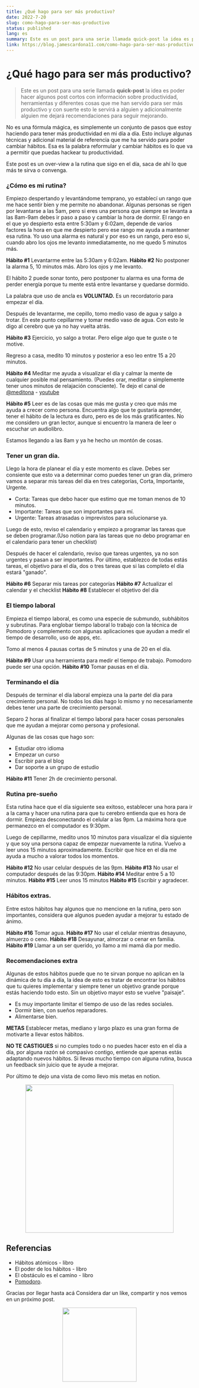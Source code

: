 ```yaml
---
title: ¿Qué hago para ser más productivo?
date: 2022-7-20
slug: como-hago-para-ser-mas-productivo
status: published
lang: es
summary: Este es un post para una serie llamada quick-post la idea es poder hacer algunos post cortos con información sobre productividad, herramientas y diferentes cosas que me han servido para ser más productivo y con suerte esto le servirá a alguien y adicionalmente alguien me dejará recomendaciones para seguir mejorando.
link: https://blog.jamescardona11.com/como-hago-para-ser-mas-productivo
---
```


# ¿Qué hago para ser más productivo?

> Este es un post para una serie llamada **quick-post** la idea es poder hacer algunos post cortos con información sobre productividad, herramientas y diferentes cosas que me han servido para ser más productivo y con suerte esto le servirá a alguien y adicionalmente alguien me dejará recomendaciones para seguir mejorando.

No es una fórmula mágica, es simplemente un conjunto de pasos que estoy haciendo para tener más productividad en mi día a día. Esto incluye algunas técnicas y adicional material de referencia que me ha servido para poder cambiar hábitos. Esa es la palabra reformular y cambiar hábitos es lo que va a permitir que puedas hackear tu productividad.

Este post es un over-view a la rutina que sigo en el día, saca de ahí lo que más te sirva o convenga.

### ¿Cómo es mi rutina?

Empiezo despertando y levantándome temprano, yo establecí un rango que me hace sentir bien y me permite no abandonar.
Algunas personas se rigen por levantarse a las 5am, pero si eres una persona que siempre se levanta a las 8am-9am debes ir paso a paso y cambiar la hora de dormir.
El rango en el que yo despierto esta entre 5:30am y 6:02am, depende de varios factores la hora en que me despierto pero ese rango me ayuda a mantener esa rutina. Yo uso una alarma es natural y por eso es un rango, pero eso si, cuando abro los ojos me levanto inmediatamente, no me quedo 5 minutos más.

**Hábito #1** Levantarme entre las 5:30am y 6:02am.
**Hábito #2** No postponer la alarma 5, 10 minutos más. Abro los ojos y me levanto.

El hábito 2 puede sonar tonto, pero postponer tu alarma es una forma de perder energía porque tu mente está entre levantarse y quedarse dormido.

La palabra que uso de ancla es **VOLUNTAD.** Es un recordatorio para empezar el día.

Después de levantarme, me cepillo, tomo medio vaso de agua y salgo a trotar.
En este punto cepillarme y tomar medio vaso de agua. Con esto le digo al cerebro que ya no hay vuelta atrás.

**Hábito #3** Ejercicio, yo salgo a trotar. Pero elige algo que te guste o te motive.

Regreso a casa, medito 10 minutos y posterior a eso leo entre 15 a 20 minutos.

**Hábito #4** Meditar me ayuda a visualizar el día y calmar la mente de cualquier posible mal pensamiento. (Puedes orar, meditar o simplemente tener unos minutos de relajación consciente).
Te dejo el canal de [@meditona](https://www.instagram.com/meditona_/) - [youtube](https://www.youtube.com/channel/UCmcJwepLtFI5ciRnSUXWH_Q)

**Hábito #5** Leer es de las cosas que más me gusta y creo que más me ayuda a crecer como persona.
Encuentra algo que te gustaría aprender, tener el hábito de la lectura es duro, pero es de los más gratificantes. No me considero un gran lector, aunque si encuentro la manera de leer o escuchar un audiolibro.

Estamos llegando a las 8am y ya he hecho un montón de cosas.

### Tener un gran día.

Llego la hora de planear el día y este momento es clave. Debes ser consiente que esto va a determinar como puedes tener un gran día, primero vamos a separar mis tareas del día en tres categorías, Corta, Importante, Urgente.

- Corta: Tareas que debo hacer que estimo que me toman menos de 10 minutos.
- Importante: Tareas que son importantes para mí.
- Urgente: Tareas atrasadas o imprevistos para solucionarse ya.

Luego de esto, reviso el calendario y empiezo a programar las tareas que se deben programar.(Uso notion para las tareas que no debo programar en el calendario para tener un checklist)

Después de hacer el calendario, reviso que tareas urgentes, ya no son urgentes y pasan a ser importantes.
Por último, establezco de todas estás tareas, el objetivo para el día, dos o tres tareas que si las completo el día estará "ganado".

**Hábito #6** Separar mis tareas por categorías
**Hábito #7** Actualizar el calendar y el checklist
**Hábito #8** Establecer el objetivo del día

### El tiempo laboral

Empieza el tiempo laboral, es como una especie de submundo, subhábitos y subrutinas.
Para englobar tiempo laboral lo trabajo con la técnica de Pomodoro y complemento con algunas aplicaciones que ayudan a medir el tiempo de desarrollo, uso de apps, etc.

Tomo al menos 4 pausas cortas de 5 minutos y una de 20 en el día.

**Hábito #9** Usar una herramienta para medir el tiempo de trabajo. Pomodoro puede ser una opción.
**Hábito #10** Tomar pausas en el día.

### Terminando el día

Después de terminar el día laboral empieza una la parte del día para crecimiento personal.
No todos los días hago lo mismo y no necesariamente debes tener una parte de crecimiento personal.

Separo 2 horas al finalizar el tiempo laboral para hacer cosas personales que me ayudan a mejorar como persona y profesional.

Algunas de las cosas que hago son:

- Estudiar otro idioma
- Empezar un curso
- Escribir para el blog
- Dar soporte a un grupo de estudio

**Hábito #11** Tener 2h de crecimiento personal.

### Rutina pre-sueño

Esta rutina hace que el día siguiente sea exitoso, establecer una hora para ir a la cama y hacer una rutina para que tu cerebro entienda que es hora de dormir.
Empieza desconectando el celular a las 9pm.
La máxima hora que permanezco en el computador es 9:30pm.

Luego de cepillarme, medito unos 10 minutos para visualizar el día siguiente y que soy una persona capaz de empezar nuevamente la rutina.
Vuelvo a leer unos 15 minutos aproximadamente.
Escribir que hice en el día me ayuda a mucho a valorar todos los momentos.

**Hábito #12** No usar celular después de las 9pm.
**Hábito #13** No usar el computador después de las 9:30pm.
**Hábito #14** Meditar entre 5 a 10 minutos.
**Hábito #15** Leer unos 15 minutos
**Hábito #15** Escribir y agradecer.

### Hábitos extras.

Entre estos hábitos hay algunos que no mencione en la rutina, pero son importantes, considera que algunos pueden ayudar a mejorar tu estado de ánimo.

**Hábito #16** Tomar agua.
**Hábito #17** No usar el celular mientras desayuno, almuerzo o ceno.
**Hábito #18** Desayunar, almorzar o cenar en familia.
**Hábito #19** Llamar a un ser querido, yo llamo a mi mamá día por medio.

### Recomendaciones extra

Algunas de estos hábitos puede que no te sirvan porque no aplican en la dinámica de tu día a día, la idea de esto es tratar de encontrar los hábitos que tu quieres implementar y siempre tener un objetivo grande porque estás haciendo todo esto. Sin un objetivo mayor esto se vuelve "paisaje".

- Es muy importante limitar el tiempo de uso de las redes sociales.
- Dormir bien, con sueños reparadores.
- Alimentarse bien.

**METAS** Establecer metas, mediano y largo plazo es una gran forma de motivarte a llevar estos hábitos.

**NO TE CASTIGUES** si no cumples todo o no puedes hacer esto en el día a día, por alguna razón sé compasivo contigo, entiende que apenas estás adaptando nuevos hábitos. Si llevas mucho tiempo con alguna rutina, busca un feedback sin juicio que te ayude a mejorar.

Por último te dejo una vista de como llevo mis metas en notion.

<p align="center" width="100%">
  <img src="https://i.imgur.com/fHoeCHA.png" width="400" />
</p>

## Referencias

- Hábitos atómicos - libro
- El poder de los hábitos - libro
- El obstáculo es el camino - libro
- [Pomodoro](https://es.wikipedia.org/wiki/Técnica_Pomodoro).

Gracias por llegar hasta acá Considera dar un like, compartir y nos vemos en un próximo post.

<p align="center" width="100%">
  <img src="https://i.imgur.com/q7fqQHS.gif" width="200" />
</p>
